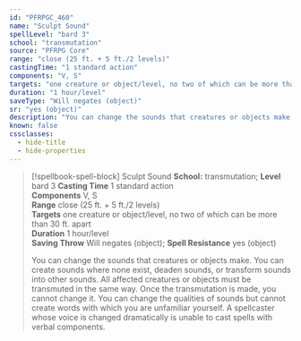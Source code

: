 ```yaml
---
id: "PFRPGC_460"
name: "Sculpt Sound"
spellLevel: "bard 3"
school: "transmutation"
source: "PFRPG Core"
range: "close (25 ft. + 5 ft./2 levels)"
castingTime: "1 standard action"
components: "V, S"
targets: "one creature or object/level, no two of which can be more than 30 ft. apart"
duration: "1 hour/level"
saveType: "Will negates (object)"
sr: "yes (object)"
description: "You can change the sounds that creatures or objects make. You can create sounds where none exist, deaden sounds, or transform sounds into other sounds. All affected creatures or objects must be transmuted in the same way. Once the transmutation is made, you cannot change it. You can change the qualities of sounds but cannot create words with which you are unfamiliar yourself.  A spellcaster whose voice is changed dramatically is unable to cast spells with verbal components."
known: false
cssclasses:
  - hide-title
  - hide-properties
---
```


> [!spellbook-spell-block] Sculpt Sound
> **School:** transmutation; **Level** bard 3
> **Casting Time** 1 standard action  
> **Components** V, S  
> **Range** close (25 ft. + 5 ft./2 levels)  
> **Targets** one creature or object/level, no two of which can be more than 30 ft. apart  
> **Duration** 1 hour/level  
> **Saving Throw** Will negates (object); **Spell Resistance** yes (object)
> 
> You can change the sounds that creatures or objects make. You can create sounds where none exist, deaden sounds, or transform sounds into other sounds. All affected creatures or objects must be transmuted in the same way. Once the transmutation is made, you cannot change it. You can change the qualities of sounds but cannot create words with which you are unfamiliar yourself.  A spellcaster whose voice is changed dramatically is unable to cast spells with verbal components.